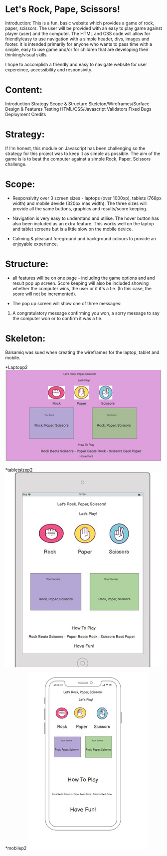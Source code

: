 # Let's Rock, Pape, Scissors!

Introduction: 
This is a fun, basic website which provides a game of rock, paper, scissors. 
The user will be provided with an easy to play game against player (user) and the computer. 
The HTML and CSS code will allow for friendly/easy to use navigation with a simple header, divs, images and footer. 
It is intended primarily for anyone who wants to pass time with a simple, easy to use game and/or for children that are developing their thinking/visual skills. 

I hope to accomplish a friendly and easy to navigate website for user expereince, accessibility and responsivity.  

# Content: 
Introduction 
Strategy
Scope & Structure
Skeleton/Wireframes/Surface
Design & Features
Testing
HTML/CSS/Javascript Validators
Fixed Bugs
Deployment
Credits


# Strategy: 
If I'm honest, this module on Javascript has been challenging so the strategy for this project was to keep it as simple as possible. 
The aim of the game is is to beat the computer against a simple Rock, Paper, Scissors challenge. 

# Scope: 

- Responsivity over 3 screen sizes - laptops (over 1000xp), tablets (768px width) and mobile devide (320px mas width). The three sizes will provide all the same buttons, graphics and results/score keeping.

- Navigation is very easy to understand and utilise. The hover button has also been included as an extra feature. This works well on the laptop and tablet screens but is a little slow on the mobile device. 

- Calming & pleasant foreground and background colours to provide an enjoyable experience. 

# Structure: 
- all features will be on one page - including the game options and and result pop up screen. Score keeping will also be included showing whether the computer wins, the user or if it's a tie. (In this case, the score will not be incremented). 

- The pop up screen will show one of three messages: 
1) A congratulatory message confirming you won, a sorry message to say the computer won or to confirm it was a tie. 

# Skeleton: 
Balsamiq was sued when creating the wireframes for the laptop, tablet and mobile. 

*Laptopp2
![Laptopp2](/assets/images/laptopp2.jpg)

*tabletsizep2
![tabletsizep2](/assets/images/tabletsizep2.jpg)

*mobilep2
![mobilep2](/assets/images/mobilep2.jpg)

